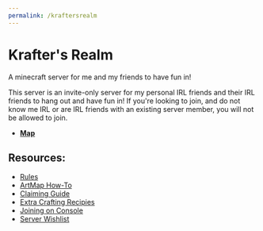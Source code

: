 ```yaml
---
permalink: /kraftersrealm
---
```

# Krafter's Realm
A minecraft server for me and my friends to have fun in!

This server is an invite-only server for my personal IRL friends and their IRL friends to hang out and have fun in! If you're looking to join, and do not know me IRL or are IRL friends with an existing server member, you will not be allowed to join.

* [**Map**](http://kraftersmap.ddns.net/)

## Resources:

* [Rules](/kraftersrealm/rules)
* [ArtMap How-To](/kraftersrealm/artmap)
* [Claiming Guide](/kraftersrealm/claims)
* [Extra Crafting Recipies](/kraftersrealm/crafting)
* [Joining on Console](/kraftersrealm/consoles)
* [Server Wishlist](/kraftersrealm/wishlist)
